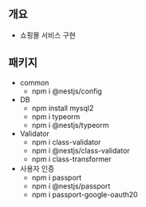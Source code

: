 ## 개요
- 쇼핑몰 서비스 구현

## 패키지
- common
  - npm i @nestjs/config
- DB
  - npm install mysql2
  - npm i typeorm
  - npm i @nestjs/typeorm
- Validator
  - npm i class-validator
  - npm i @nestjs/class-validator
  - npm i class-transformer
- 사용자 인증
  - npm i passport
  - npm i @nestjs/passport
  - npm i passport-google-oauth20